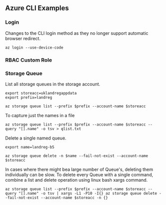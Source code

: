 ## Azure CLI Examples

### Login
Changes to the CLI login method as they no longer support automatic browser redirect.  
```
az login --use-device-code
```
### RBAC Custom Role



### Storage Queue
List all storage queues in the storage account.
```
export storeacc=uklandregappdata
export prefix=landreg

az storage queue list --prefix $prefix --account-name $storeacc
```
To capture just the names in a file
```
az storage queue list --prefix $prefix --account-name $storeacc --query "[].name" -o tsv > qlist.txt
```

Delete a single named queue.
```
export name=landreg-b5

az storage queue delete -n $name --fail-not-exist --account-name $storeacc
```
In cases where there might bea large number of Queue's, deleting them individually can be slow.  To delete every Queue with a single command, combine a list and delete operation using linux bash xargs command.
```
az storage queue list --prefix $prefix --account-name $storeacc --query "[].name" -o tsv | xargs -L1 -P10 -I{} az storage queue delete --fail-not-exist --account-name $storeacc -n {}
```
